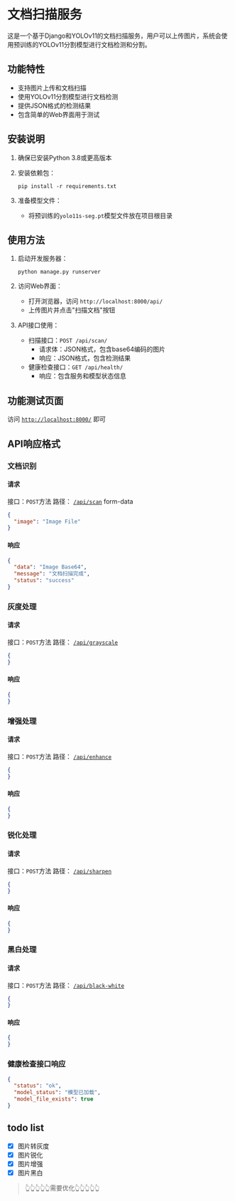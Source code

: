 # 文档扫描服务

这是一个基于Django和YOLOv11的文档扫描服务，用户可以上传图片，系统会使用预训练的YOLOv11分割模型进行文档检测和分割。

## 功能特性

- 支持图片上传和文档扫描
- 使用YOLOv11分割模型进行文档检测
- 提供JSON格式的检测结果
- 包含简单的Web界面用于测试

## 安装说明

1. 确保已安装Python 3.8或更高版本

2. 安装依赖包：
   ```
   pip install -r requirements.txt
   ```

3. 准备模型文件：
    - 将预训练的`yolo11s-seg.pt`模型文件放在项目根目录

## 使用方法

1. 启动开发服务器：
   ```
   python manage.py runserver
   ```

2. 访问Web界面：
    - 打开浏览器，访问 `http://localhost:8000/api/`
    - 上传图片并点击"扫描文档"按钮

3. API接口使用：
    - 扫描接口：`POST /api/scan/`
        - 请求体：JSON格式，包含base64编码的图片
        - 响应：JSON格式，包含检测结果
    - 健康检查接口：`GET /api/health/`
        - 响应：包含服务和模型状态信息

## 功能测试页面

访问 [`http://localhost:8000/`](http://localhost:8000/) 即可

## API响应格式

### 文档识别

#### 请求

接口：`POST`方法 路径： [`/api/scan`](#文档识别)
form-data

```json
{
  "image": "Image File"
}
```

#### 响应

```json
{
  "data": "Image Base64",
  "message": "文档扫描完成",
  "status": "success"
}
```

### 灰度处理

#### 请求

接口：`POST`方法 路径： [`/api/grayscale`](#灰度处理)

```json
{
}
```

#### 响应

```json
{
}
```
### 增强处理

#### 请求

接口：`POST`方法 路径： [`/api/enhance`](#增强处理)

```json
{
}
```

#### 响应

```json
{
}
```
### 锐化处理

#### 请求

接口：`POST`方法 路径： [`/api/sharpen`](#锐化处理)

```json
{
}
```

#### 响应

```json
{
}
```
### 黑白处理

#### 请求

接口：`POST`方法 路径： [`/api/black-white`](#黑白处理)

```json
{
}
```

#### 响应

```json
{
}
```

### 健康检查接口响应

```json
{
  "status": "ok",
  "model_status": "模型已加载",
  "model_file_exists": true
}
```

## todo list

- [x] 图片转灰度
- [x] 图片锐化
- [x] 图片增强
- [x] 图片黑白

> 👆👆👆👆👆需要优化👆👆👆👆👆
